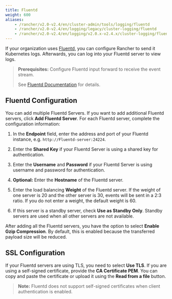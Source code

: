 ```yaml
---
title: Fluentd
weight: 600
aliases:
    - /rancher/v2.0-v2.4/en/cluster-admin/tools/logging/fluentd
    - /rancher/v2.0-v2.4/en/logging/legacy/cluster-logging/fluentd
    - /rancher/v2.0-v2.4/en/logging/v2.0.x-v2.4.x/cluster-logging/fluentd
---
```


If your organization uses [Fluentd](https://www.fluentd.org/), you can configure Rancher to send it Kubernetes logs.  Afterwards, you can log into your Fluentd server to view logs.

>**Prerequisites:** Configure Fluentd input forward to receive the event stream.
>
>See [Fluentd Documentation](https://docs.fluentd.org/v1.0/articles/in_forward) for details.

## Fluentd Configuration

You can add multiple Fluentd Servers. If you want to add additional Fluentd servers, click **Add Fluentd Server**. For each Fluentd server, complete the configuration information:

1. In the **Endpoint** field, enter the address and port of your Fluentd instance, e.g. `http://Fluentd-server:24224`.

1. Enter the **Shared Key** if your Fluentd Server is using a shared key for authentication.

1. Enter the **Username** and **Password** if your Fluentd Server is using username and password for authentication.

1. **Optional:** Enter the **Hostname** of the Fluentd server.

1. Enter the load balancing **Weight** of the Fluentd server. If the weight of one server is 20 and the other server is 30, events will be sent in a 2:3 ratio. If you do not enter a weight, the default weight is 60.

1. If this server is a standby server, check **Use as Standby Only**. Standby servers are used when all other servers are not available.

After adding all the Fluentd servers, you have the option to select **Enable Gzip Compression**. By default, this is enabled because the transferred payload size will be reduced.

## SSL Configuration

If your Fluentd servers are using TLS, you need to select **Use TLS**. If you are using a self-signed certificate, provide the **CA Certificate PEM**. You can copy and paste the certificate or upload it using the **Read from a file** button.

>**Note:** Fluentd does not support self-signed certificates when client authentication is enabled. 
